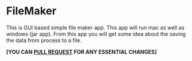 # FileMaker
This is GUI based simple file maker app.
This app will run mac as well as windows (jar app).
From this app you will get some idea about the saving the data from process to a file.

**[YOU CAN [PULL REQUEST](https://github.com/0xpulsar/FileMaker/pulls) FOR ANY ESSENTIAL CHANGES]**
